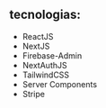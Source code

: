## tecnologias:

- ReactJS
- NextJS
- Firebase-Admin
- NextAuthJS
- TailwindCSS
- Server Components
- Stripe
